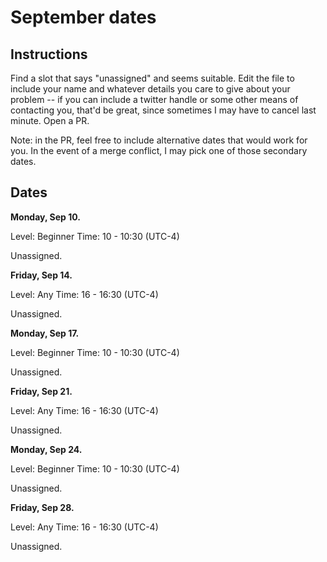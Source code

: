 # September dates

## Instructions

Find a slot that says "unassigned" and seems suitable. Edit the file
to include your name and whatever details you care to give about your
problem -- if you can include a twitter handle or some other means of
contacting you, that'd be great, since sometimes I may have to cancel
last minute. Open a PR.

Note: in the PR, feel free to include alternative dates that would
work for you. In the event of a merge conflict, I may pick one of
those secondary dates.

## Dates

**Monday, Sep 10.**

Level: Beginner
Time: 10 - 10:30 (UTC-4)

Unassigned.

**Friday, Sep 14.**

Level: Any
Time: 16 - 16:30 (UTC-4)

Unassigned.

**Monday, Sep 17.**

Level: Beginner
Time: 10 - 10:30 (UTC-4)

Unassigned.

**Friday, Sep 21.**

Level: Any
Time: 16 - 16:30 (UTC-4)

Unassigned.

**Monday, Sep 24.**

Level: Beginner
Time: 10 - 10:30 (UTC-4)

Unassigned.

**Friday, Sep 28.**

Level: Any
Time: 16 - 16:30 (UTC-4)

Unassigned.





